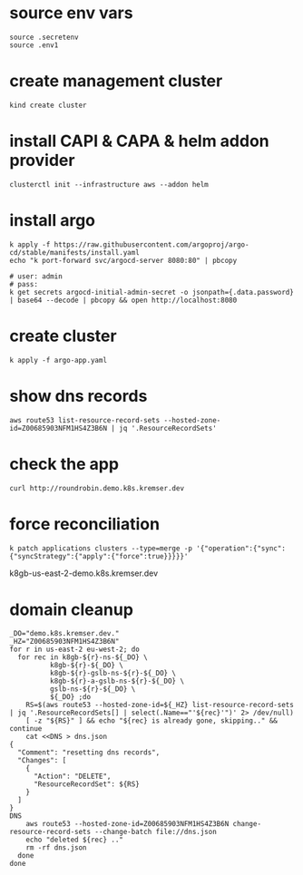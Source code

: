 # source env vars
```
source .secretenv
source .env1
```

# create management cluster
```
kind create cluster
```

# install CAPI & CAPA & helm addon provider
```
clusterctl init --infrastructure aws --addon helm
```


# install argo
```
k apply -f https://raw.githubusercontent.com/argoproj/argo-cd/stable/manifests/install.yaml
echo "k port-forward svc/argocd-server 8080:80" | pbcopy

# user: admin
# pass:
k get secrets argocd-initial-admin-secret -o jsonpath={.data.password} | base64 --decode | pbcopy && open http://localhost:8080
```

# create cluster
```
k apply -f argo-app.yaml
```

# show dns records
```
aws route53 list-resource-record-sets --hosted-zone-id=Z00685903NFM1HS4Z3B6N | jq '.ResourceRecordSets'
```


# check the app
```
curl http://roundrobin.demo.k8s.kremser.dev
```

# force reconciliation
```
k patch applications clusters --type=merge -p '{"operation":{"sync":{"syncStrategy":{"apply":{"force":true}}}}}'
```
k8gb-us-east-2-demo.k8s.kremser.dev

# domain cleanup
```
_DO="demo.k8s.kremser.dev."
_HZ="Z00685903NFM1HS4Z3B6N"
for r in us-east-2 eu-west-2; do
  for rec in k8gb-${r}-ns-${_DO} \
          k8gb-${r}-${_DO} \
          k8gb-${r}-gslb-ns-${r}-${_DO} \
          k8gb-${r}-a-gslb-ns-${r}-${_DO} \
          gslb-ns-${r}-${_DO} \
          ${_DO} ;do
    RS=$(aws route53 --hosted-zone-id=${_HZ} list-resource-record-sets | jq '.ResourceRecordSets[] | select(.Name=="'${rec}'")' 2> /dev/null)
    [ -z "${RS}" ] && echo "${rec} is already gone, skipping.." && continue
    cat <<DNS > dns.json
{
  "Comment": "resetting dns records",
  "Changes": [
    {
      "Action": "DELETE",
      "ResourceRecordSet": ${RS}
    }
  ]
}
DNS
    aws route53 --hosted-zone-id=Z00685903NFM1HS4Z3B6N change-resource-record-sets --change-batch file://dns.json
    echo "deleted ${rec} .."
    rm -rf dns.json
  done
done
```